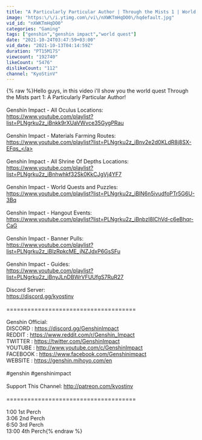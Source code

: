 ```yaml
---
title: "A Particularly Particular Author | Through the Mists 1 | World Quests and Puzzles |【Genshin Impact】"
image: "https:\/\/i.ytimg.com\/vi\/nXWKTmHqDO0\/hqdefault.jpg"
vid_id: "nXWKTmHqDO0"
categories: "Gaming"
tags: ["genshin","genshin impact","world quest"]
date: "2021-10-24T03:47:59+03:00"
vid_date: "2021-10-13T04:14:59Z"
duration: "PT15M17S"
viewcount: "192740"
likeCount: "5476"
dislikeCount: "112"
channel: "KyoStinV"
---
```

{% raw %}Hello guys, in this video i'll show you the world quest Through the Mists part 1: A Particularly Particular Author!<br /><br />Genshin Impact - All Oculus Locations:<br /><a rel="nofollow" target="blank" href="https://www.youtube.com/playlist?list=PLNgrku2z_iBnkk9rXUaVWvce35GygPRau">https://www.youtube.com/playlist?list=PLNgrku2z_iBnkk9rXUaVWvce35GygPRau</a><br /><br />Genshin Impact - Materials Farming Routes:<br /><a rel="nofollow" target="blank" href="https://www.youtube.com/playlist?list=PLNgrku2z_iBnv2e2d0KLdR8j8SX-EFqs_">https://www.youtube.com/playlist?list=PLNgrku2z_iBnv2e2d0KLdR8j8SX-EFqs_</a><br /><br />Genshin Impact - All Shrine Of Depths Locations:<br /><a rel="nofollow" target="blank" href="https://www.youtube.com/playlist?list=PLNgrku2z_iBnhwhkf32Sk0KkCJgVj4YF7">https://www.youtube.com/playlist?list=PLNgrku2z_iBnhwhkf32Sk0KkCJgVj4YF7</a><br /><br />Genshin Impact - World Quests and Puzzles:<br /><a rel="nofollow" target="blank" href="https://www.youtube.com/playlist?list=PLNgrku2z_iBlN6n5ivudfoPTr5G6U-3Bq">https://www.youtube.com/playlist?list=PLNgrku2z_iBlN6n5ivudfoPTr5G6U-3Bq</a><br /><br />Genshin Impact - Hangout Events:<br /><a rel="nofollow" target="blank" href="https://www.youtube.com/playlist?list=PLNgrku2z_iBnbzI8lChVd-c6eBhqr-CaG">https://www.youtube.com/playlist?list=PLNgrku2z_iBnbzI8lChVd-c6eBhqr-CaG</a><br /><br />Genshin Impact - Banner Pulls:<br /><a rel="nofollow" target="blank" href="https://www.youtube.com/playlist?list=PLNgrku2z_iBlzRpkcME_jNZJdxP6GsSFu">https://www.youtube.com/playlist?list=PLNgrku2z_iBlzRpkcME_jNZJdxP6GsSFu</a><br /><br />Genshin Impact - Guides:<br /><a rel="nofollow" target="blank" href="https://www.youtube.com/playlist?list=PLNgrku2z_iBnyJLnDBWrVFUUfgS7RuR27">https://www.youtube.com/playlist?list=PLNgrku2z_iBnyJLnDBWrVFUUfgS7RuR27</a><br /><br />Discord Server:<br /><a rel="nofollow" target="blank" href="https://discord.gg/kyostinv">https://discord.gg/kyostinv</a><br /><br />=====================================<br /><br />Genshin Official:<br />DISCORD : <a rel="nofollow" target="blank" href="https://discord.gg/GenshinImpact">https://discord.gg/GenshinImpact</a><br />REDDIT : <a rel="nofollow" target="blank" href="https://www.reddit.com/r/Genshin_Impact">https://www.reddit.com/r/Genshin_Impact</a><br />TWITTER : <a rel="nofollow" target="blank" href="https://twitter.com/GenshinImpact">https://twitter.com/GenshinImpact</a><br />YOUTUBE : <a rel="nofollow" target="blank" href="http://www.youtube.com/c/GenshinImpact">http://www.youtube.com/c/GenshinImpact</a><br />FACEBOOK : <a rel="nofollow" target="blank" href="https://www.facebook.com/Genshinimpact">https://www.facebook.com/Genshinimpact</a><br />WEBSITE : <a rel="nofollow" target="blank" href="https://genshin.mihoyo.com/en">https://genshin.mihoyo.com/en</a><br /><br />#genshin #genshinimpact<br /><br />Support This Channel: <a rel="nofollow" target="blank" href="http://patreon.com/kyostinv">http://patreon.com/kyostinv</a><br /><br />=====================================<br /><br />1:00 1st Perch<br />3:06 2nd Perch<br />6:50 3rd Perch<br />13:00 4th Perch{% endraw %}
